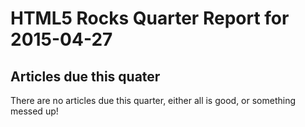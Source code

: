 HTML5 Rocks Quarter Report for 2015-04-27
=========================================

Articles due this quater
------------------------

There are no articles due this quarter, either all is good, or something messed up!

